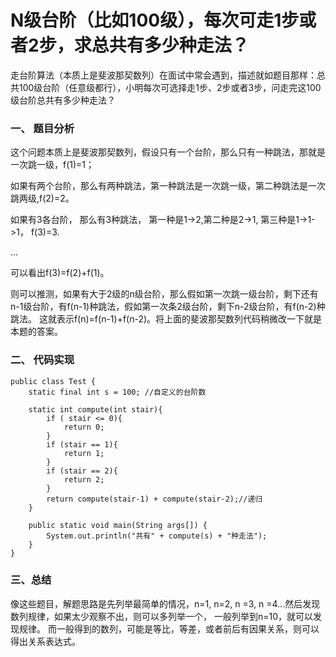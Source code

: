 # N级台阶（比如100级），每次可走1步或者2步，求总共有多少种走法？

走台阶算法（本质上是斐波那契数列）在面试中常会遇到，描述就如题目那样：总共100级台阶（任意级都行），小明每次可选择走1步、2步或者3步，问走完这100级台阶总共有多少种走法？

### 一、 题目分析

这个问题本质上是斐波那契数列，假设只有一个台阶，那么只有一种跳法，那就是一次跳一级，f(1)=1；

如果有两个台阶，那么有两种跳法，第一种跳法是一次跳一级，第二种跳法是一次跳两级,f(2)=2。

如果有3各台阶， 那么有3种跳法， 第一种是1->2,第二种是2->1, 第三种是1->1->1， f(3)=3.

...

可以看出f(3)=f(2)+f(1)。

则可以推测，如果有大于2级的n级台阶，那么假如第一次跳一级台阶，剩下还有n-1级台阶，有f(n-1)种跳法，假如第一次条2级台阶，剩下n-2级台阶，有f(n-2)种跳法。
这就表示f(n)=f(n-1)+f(n-2)。将上面的斐波那契数列代码稍微改一下就是本题的答案。

### 二、 代码实现

    public class Test {
        static final int s = 100; //自定义的台阶数

        static int compute(int stair){
            if ( stair <= 0){
                return 0;
            }
            if (stair == 1){
                return 1;
            }
            if (stair == 2){
                return 2;
            }
            return compute(stair-1) + compute(stair-2);//递归
        }

        public static void main(String args[]) {
            System.out.println("共有" + compute(s) + "种走法");
        }
    }
    
### 三、总结
像这些题目，解题思路是先列举最简单的情况，n=1, n=2, n =3, n =4...然后发现数列规律，如果太少观察不出，则可以多列举一个， 一般列举到n=10，就可以发现规律。
而一般得到的数列，可能是等比，等差，或者前后有因果关系，则可以得出关系表达式。
